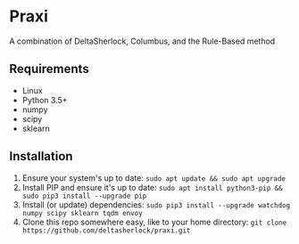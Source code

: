 # Praxi
A combination of DeltaSherlock, Columbus, and the Rule-Based method

## Requirements
* Linux
* Python 3.5+
* numpy
* scipy
* sklearn

## Installation

1. Ensure your system's up to date: `sudo apt update && sudo apt upgrade`
2. Install PIP and ensure it's up to date: `sudo apt install python3-pip && sudo pip3 install --upgrade pip`
3. Install (or update) dependencies: `sudo pip3 install --upgrade watchdog numpy scipy sklearn tqdm envoy`
4. Clone this repo somewhere easy, like to your home directory: `git clone https://github.com/deltasherlock/praxi.git`
